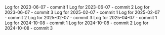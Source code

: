 Log for 2023-06-07 - commit 1
Log for 2023-06-07 - commit 2
Log for 2023-06-07 - commit 3
Log for 2025-02-07 - commit 1
Log for 2025-02-07 - commit 2
Log for 2025-02-07 - commit 3
Log for 2025-04-07 - commit 1
Log for 2024-10-08 - commit 1
Log for 2024-10-08 - commit 2
Log for 2024-10-08 - commit 3
